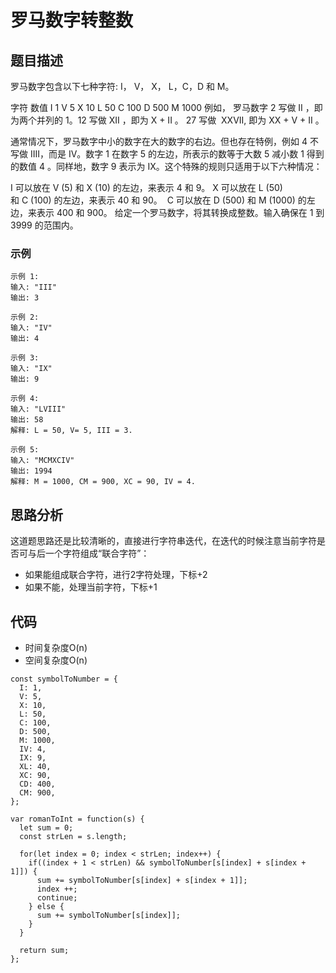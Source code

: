 # 罗马数字转整数

## 题目描述
罗马数字包含以下七种字符: I， V， X， L，C，D 和 M。

字符          数值
I             1
V             5
X             10
L             50
C             100
D             500
M             1000
例如， 罗马数字 2 写做 II ，即为两个并列的 1。12 写做 XII ，即为 X + II 。 27 写做  XXVII, 即为 XX + V + II 。

通常情况下，罗马数字中小的数字在大的数字的右边。但也存在特例，例如 4 不写做 IIII，而是 IV。数字 1 在数字 5 的左边，所表示的数等于大数 5 减小数 1 得到的数值 4 。同样地，数字 9 表示为 IX。这个特殊的规则只适用于以下六种情况：

I 可以放在 V (5) 和 X (10) 的左边，来表示 4 和 9。
X 可以放在 L (50) 和 C (100) 的左边，来表示 40 和 90。 
C 可以放在 D (500) 和 M (1000) 的左边，来表示 400 和 900。
给定一个罗马数字，将其转换成整数。输入确保在 1 到 3999 的范围内。

### 示例
```
示例 1:
输入: "III"
输出: 3

示例 2:
输入: "IV"
输出: 4

示例 3:
输入: "IX"
输出: 9

示例 4:
输入: "LVIII"
输出: 58
解释: L = 50, V= 5, III = 3.

示例 5:
输入: "MCMXCIV"
输出: 1994
解释: M = 1000, CM = 900, XC = 90, IV = 4.
```

## 思路分析
这道题思路还是比较清晰的，直接进行字符串迭代，在迭代的时候注意当前字符是否可与后一个字符组成“联合字符”：
- 如果能组成联合字符，进行2字符处理，下标+2
- 如果不能，处理当前字符，下标+1

## 代码
- 时间复杂度O(n)
- 空间复杂度O(n)

```
const symbolToNumber = {
  I: 1,
  V: 5,
  X: 10,
  L: 50,
  C: 100,
  D: 500,
  M: 1000,
  IV: 4,
  IX: 9,
  XL: 40,
  XC: 90,
  CD: 400,
  CM: 900,
};

var romanToInt = function(s) {
  let sum = 0;
  const strLen = s.length;
  
  for(let index = 0; index < strLen; index++) {
    if((index + 1 < strLen) && symbolToNumber[s[index] + s[index + 1]]) {
      sum += symbolToNumber[s[index] + s[index + 1]];
      index ++;
      continue;
    } else {
      sum += symbolToNumber[s[index]];
    }
  }

  return sum;
};
```
